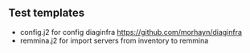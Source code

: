 Test templates
------------
- config.j2 for config diaginfra https://github.com/morhayn/diaginfra
- remmina.j2 for import servers from inventory to remmina